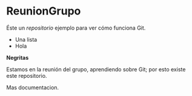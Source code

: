 ReunionGrupo
============

Éste un *repositorio* ejemplo para ver cómo funciona Git. 

- Una lista
- Hola

**Negritas**

Estamos en la reunión del grupo, aprendiendo sobre Git; por esto existe este repositorio.

Mas documentacion.